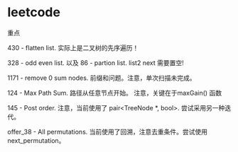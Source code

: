 # leetcode
重点

430 - flatten list. 实际上是二叉树的先序遍历！

328 - odd even list. 以及 86 - partion list. list2 next 需要置空!

1171 - remove 0 sum nodes. 前缀和问题。注意，单次扫描未完成。

124 - Max Path Sum. 路径从任意节点开始。 注意，关键在于maxGain() 函数

145 - Post order. 注意，当前使用了 pair<TreeNode *, bool>. 尝试采用另一种迭代。

offer_38 - All permutations. 当前使用了回溯，注意去重条件。尝试使用next_permutation。